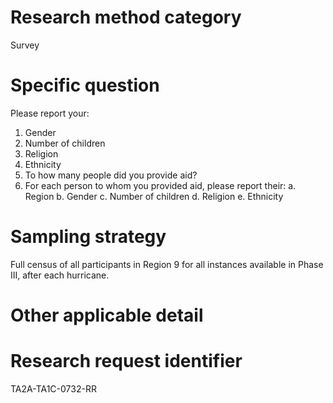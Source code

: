 # Research method category #

Survey

# Specific question #

Please report your:
1. Gender
2. Number of children
3. Religion
4. Ethnicity
5. To how many people did you provide aid?
6. For each person to whom you provided aid, please report their:
a. Region
b. Gender
c. Number of children
d. Religion
e. Ethnicity


# Sampling strategy #

Full census of all participants in Region 9 for all instances available in Phase III, after each hurricane.
# Other applicable detail #


# Research request identifier #
TA2A-TA1C-0732-RR

